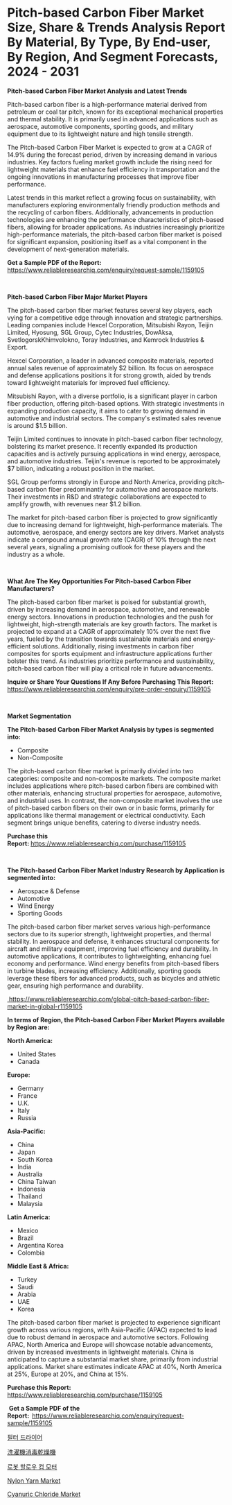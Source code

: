<p><h1>Pitch-based Carbon Fiber Market Size, Share & Trends Analysis Report By Material, By Type, By End-user, By Region, And Segment Forecasts, 2024 - 2031</h1></p><p><strong>Pitch-based Carbon Fiber Market Analysis and Latest Trends</strong></p>
<p><p>Pitch-based carbon fiber is a high-performance material derived from petroleum or coal tar pitch, known for its exceptional mechanical properties and thermal stability. It is primarily used in advanced applications such as aerospace, automotive components, sporting goods, and military equipment due to its lightweight nature and high tensile strength.</p><p>The Pitch-based Carbon Fiber Market is expected to grow at a CAGR of 14.9% during the forecast period, driven by increasing demand in various industries. Key factors fueling market growth include the rising need for lightweight materials that enhance fuel efficiency in transportation and the ongoing innovations in manufacturing processes that improve fiber performance.</p><p>Latest trends in this market reflect a growing focus on sustainability, with manufacturers exploring environmentally friendly production methods and the recycling of carbon fibers. Additionally, advancements in production technologies are enhancing the performance characteristics of pitch-based fibers, allowing for broader applications. As industries increasingly prioritize high-performance materials, the pitch-based carbon fiber market is poised for significant expansion, positioning itself as a vital component in the development of next-generation materials.</p></p>
<p><strong>Get a Sample PDF of the Report:&nbsp;</strong> <a href="https://www.reliableresearchiq.com/enquiry/request-sample/1159105">https://www.reliableresearchiq.com/enquiry/request-sample/1159105</a></p>
<p>&nbsp;</p>
<p><strong>Pitch-based Carbon Fiber Major Market Players</strong></p>
<p><p>The pitch-based carbon fiber market features several key players, each vying for a competitive edge through innovation and strategic partnerships. Leading companies include Hexcel Corporation, Mitsubishi Rayon, Teijin Limited, Hyosung, SGL Group, Cytec Industries, DowAksa, SvetlogorskKhimvolokno, Toray Industries, and Kemrock Industries & Export.</p><p>Hexcel Corporation, a leader in advanced composite materials, reported annual sales revenue of approximately $2 billion. Its focus on aerospace and defense applications positions it for strong growth, aided by trends toward lightweight materials for improved fuel efficiency.</p><p>Mitsubishi Rayon, with a diverse portfolio, is a significant player in carbon fiber production, offering pitch-based options. With strategic investments in expanding production capacity, it aims to cater to growing demand in automotive and industrial sectors. The company's estimated sales revenue is around $1.5 billion.</p><p>Teijin Limited continues to innovate in pitch-based carbon fiber technology, bolstering its market presence. It recently expanded its production capacities and is actively pursuing applications in wind energy, aerospace, and automotive industries. Teijin's revenue is reported to be approximately $7 billion, indicating a robust position in the market.</p><p>SGL Group performs strongly in Europe and North America, providing pitch-based carbon fiber predominantly for automotive and aerospace markets. Their investments in R&D and strategic collaborations are expected to amplify growth, with revenues near $1.2 billion.</p><p>The market for pitch-based carbon fiber is projected to grow significantly due to increasing demand for lightweight, high-performance materials. The automotive, aerospace, and energy sectors are key drivers. Market analysts indicate a compound annual growth rate (CAGR) of 10% through the next several years, signaling a promising outlook for these players and the industry as a whole.</p></p>
<p>&nbsp;</p>
<p><strong>What Are The Key Opportunities For Pitch-based Carbon Fiber Manufacturers?</strong></p>
<p><p>The pitch-based carbon fiber market is poised for substantial growth, driven by increasing demand in aerospace, automotive, and renewable energy sectors. Innovations in production technologies and the push for lightweight, high-strength materials are key growth factors. The market is projected to expand at a CAGR of approximately 10% over the next five years, fueled by the transition towards sustainable materials and energy-efficient solutions. Additionally, rising investments in carbon fiber composites for sports equipment and infrastructure applications further bolster this trend. As industries prioritize performance and sustainability, pitch-based carbon fiber will play a critical role in future advancements.</p></p>
<p><strong>Inquire or Share Your Questions If Any Before Purchasing This Report:</strong> <a href="https://www.reliableresearchiq.com/enquiry/pre-order-enquiry/1159105">https://www.reliableresearchiq.com/enquiry/pre-order-enquiry/1159105</a></p>
<p>&nbsp;</p>
<p><strong>Market Segmentation</strong></p>
<p><strong>The Pitch-based Carbon Fiber Market Analysis by types is segmented into:</strong></p>
<p><ul><li>Composite</li><li>Non-Composite</li></ul></p>
<p><p>The pitch-based carbon fiber market is primarily divided into two categories: composite and non-composite markets. The composite market includes applications where pitch-based carbon fibers are combined with other materials, enhancing structural properties for aerospace, automotive, and industrial uses. In contrast, the non-composite market involves the use of pitch-based carbon fibers on their own or in basic forms, primarily for applications like thermal management or electrical conductivity. Each segment brings unique benefits, catering to diverse industry needs.</p></p>
<p><strong>Purchase this Report:&nbsp;</strong><a href="https://www.reliableresearchiq.com/purchase/1159105">https://www.reliableresearchiq.com/purchase/1159105</a></p>
<p>&nbsp;</p>
<p><strong>The Pitch-based Carbon Fiber Market Industry Research by Application is segmented into:</strong></p>
<p><ul><li>Aerospace & Defense</li><li>Automotive</li><li>Wind Energy</li><li>Sporting Goods</li></ul></p>
<p><p>The pitch-based carbon fiber market serves various high-performance sectors due to its superior strength, lightweight properties, and thermal stability. In aerospace and defense, it enhances structural components for aircraft and military equipment, improving fuel efficiency and durability. In automotive applications, it contributes to lightweighting, enhancing fuel economy and performance. Wind energy benefits from pitch-based fibers in turbine blades, increasing efficiency. Additionally, sporting goods leverage these fibers for advanced products, such as bicycles and athletic gear, ensuring high performance and durability.</p></p>
<p><a href="https://www.reliableresearchiq.com/global-pitch-based-carbon-fiber-market-in-global-r1159105">&nbsp;https://www.reliableresearchiq.com/global-pitch-based-carbon-fiber-market-in-global-r1159105</a></p>
<p><strong>In terms of Region, the Pitch-based Carbon Fiber Market Players available by Region are:</strong></p>
<p>
    <p> <strong> North America: </strong>
        <ul>
            <li>United States</li>
            <li>Canada</li>
        </ul>
        </p> 
    <p> <strong> Europe: </strong>
        <ul>
            <li>Germany</li>
            <li>France</li>
            <li>U.K.</li>
            <li>Italy</li>
            <li>Russia</li>
        </ul>
        </p> 
    <p> <strong> Asia-Pacific: </strong>
        <ul>
            <li>China</li>
            <li>Japan</li>
            <li>South Korea</li>
            <li>India</li>
            <li>Australia</li>
            <li>China Taiwan</li>
            <li>Indonesia</li>
            <li>Thailand</li>
            <li>Malaysia</li>
        </ul>
        </p> 
    <p> <strong> Latin America: </strong>
        <ul>
            <li>Mexico</li>
            <li>Brazil</li>
            <li>Argentina Korea</li>
            <li>Colombia</li>
        </ul>
        </p> 
    <p> <strong> Middle East & Africa: </strong>
        <ul>
            <li>Turkey</li>
            <li>Saudi</li>
            <li>Arabia</li>
            <li>UAE</li>
            <li>Korea</li>
        </ul>
    </p>
    </p>
<p><p>The pitch-based carbon fiber market is projected to experience significant growth across various regions, with Asia-Pacific (APAC) expected to lead due to robust demand in aerospace and automotive sectors. Following APAC, North America and Europe will showcase notable advancements, driven by increased investments in lightweight materials. China is anticipated to capture a substantial market share, primarily from industrial applications. Market share estimates indicate APAC at 40%, North America at 25%, Europe at 20%, and China at 15%.</p></p>
<p><strong>Purchase this Report: </strong><a href="https://www.reliableresearchiq.com/purchase/1159105">https://www.reliableresearchiq.com/purchase/1159105</a></p>
<p>&nbsp;<strong>Get a Sample PDF of the Report:&nbsp;&nbsp;</strong><a href="https://www.reliableresearchiq.com/enquiry/request-sample/1159105">https://www.reliableresearchiq.com/enquiry/request-sample/1159105</a></p>
<p><strong></strong></p>
<p><p><a href="https://medium.com/@delmyx2tuliau/filter-dryer-market-%EC%9D%98-%EA%B8%80%EB%A1%9C%EB%B2%8C-%EC%8B%9C%EC%9E%A5-%EA%B0%9C%EC%9A%94%EB%8A%94-%EC%A0%84-%EC%84%B8%EA%B3%84-%EB%B0%8F-%EC%A3%BC%EC%9A%94-%EC%8B%9C%EC%9E%A5%EC%9D%98-%EC%82%B0%EC%97%85%EC%97%90-%EC%98%81%ED%96%A5%EC%9D%84-%EB%AF%B8%EC%B9%98%EB%8A%94-%EC%A3%BC%EC%9A%94-%ED%8A%B8%EB%A0%8C%EB%93%9C%EC%97%90-%EB%8C%80%ED%95%9C-%EB%8F%85%ED%8A%B9%ED%95%9C-%EA%B4%80%EC%A0%90%EC%9D%84-%EC%A0%9C%EA%B3%B5%ED%95%A9%EB%8B%88%EB%8B%A4-dbd903b0dc17">필터 드라이어</a></p><p><a href="https://medium.com/@melliestracke2023/washer-disinfector-dryers-market-%E3%81%AF-%E3%82%B3%E3%82%B9%E3%83%88%E7%AE%A1%E7%90%86%E3%81%A8%E5%8A%B9%E7%8E%87%E5%90%91%E4%B8%8A%E3%82%92%E5%84%AA%E5%85%88%E3%81%97%E3%81%BE%E3%81%99-%E3%81%95%E3%82%89%E3%81%AB-%E5%A0%B1%E5%91%8A%E6%9B%B8%E3%81%AF%E5%B8%82%E5%A0%B4%E3%81%AE%E9%9C%80%E8%A6%81%E9%9D%A2%E3%81%A8%E4%BE%9B%E7%B5%A6%E9%9D%A2%E3%81%AE%E4%B8%A1%E6%96%B9%E3%82%92%E3%82%AB%E3%83%90%E3%83%BC%E3%81%97%E3%81%A6%E3%81%84%E3%81%BE%E3%81%99-washer-f6cae53812db">洗濯機消毒乾燥機</a></p><p><a href="https://medium.com/@delmyx2tuliau/robot-hollow-cup-motors-market-%EC%9D%98-%EA%B8%80%EB%A1%9C%EB%B2%8C-%EC%8B%9C%EC%9E%A5-%EA%B0%9C%EC%9A%94%EB%8A%94-%EC%A0%84-%EC%84%B8%EA%B3%84-%EB%B0%8F-%EC%A3%BC%EC%9A%94-%EC%8B%9C%EC%9E%A5%EC%9D%98-%EC%82%B0%EC%97%85%EC%97%90-%EC%98%81%ED%96%A5%EC%9D%84-%EB%AF%B8%EC%B9%98%EB%8A%94-%EC%A3%BC%EC%9A%94-%ED%8A%B8%EB%A0%8C%EB%93%9C%EC%97%90-%EB%8C%80%ED%95%9C-%EB%8F%85%ED%8A%B9%ED%95%9C-%EA%B4%80%EC%A0%90%EC%9D%84-%EC%A0%9C%EA%B3%B5%ED%95%A9%EB%8B%88%EB%8B%A4-45298a1c2ac2">로봇 할로우 컵 모터</a></p><p><a href="https://www.linkedin.com/pulse/nylon-yarn-market-size-share-trends-analysis-report-end-use-rtmif?trackingId=iUqm363dTaGnwrVtB3lZ9Q%3D%3D">Nylon Yarn Market</a></p><p><a href="https://issuu.com/reportprime-2/docs/cyanuric-chloride-market-size-2030._b28b4c9b028d58">Cyanuric Chloride Market</a></p></p>